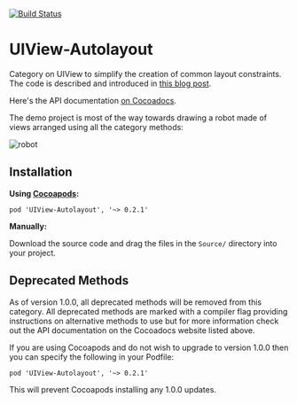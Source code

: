 [![Build Status](https://travis-ci.org/jrturton/UIView-Autolayout.svg?branch=master)](https://travis-ci.org/jrturton/UIView-Autolayout)

UIView-Autolayout
=================

Category on UIView to simplify the creation of common layout constraints. The code is described and introduced in [this blog post](http://commandshift.co.uk/blog/2013/02/20/creating-individual-layout-constraints/).

Here's the API documentation [on Cocoadocs](http://cocoadocs.org/docsets/UIView-Autolayout).

The demo project is most of the way towards drawing a robot made of views arranged using all the category methods:

![robot](https://raw.githubusercontent.com/dkk/UIView-Autolayout/master/screenshot.png)

Installation
-------------

**Using [Cocoapods](http://cocoapods.org/):**

`pod 'UIView-Autolayout', '~> 0.2.1'`

**Manually:**

Download the source code and drag the files in the `Source/` directory into your project.

Deprecated Methods
------------------

As of version 1.0.0, all deprecated methods will be removed from this category.
All deprecated methods are marked with a compiler flag providing instructions on alternative methods to use but for more information check out the API documentation on the Cocoadocs website listed above.

If you are using Cocoapods and do not wish to upgrade to version 1.0.0 then you can specify the following in your Podfile:

`pod 'UIView-Autolayout', '~> 0.2.1'`

This will prevent Cocoapods installing any 1.0.0 updates.
